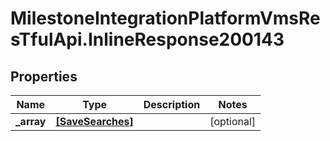 # MilestoneIntegrationPlatformVmsResTfulApi.InlineResponse200143

## Properties
Name | Type | Description | Notes
------------ | ------------- | ------------- | -------------
**_array** | [**[SaveSearches]**](SaveSearches.md) |  | [optional] 
